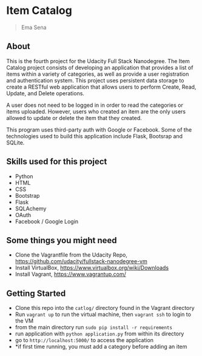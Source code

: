 # Item Catalog

> Ema Sena

## About

This is the fourth project for the Udacity Full Stack Nanodegree. The Item Catalog project consists of developing an application that provides a list of items within a variety of categories, as well as provide a user registration and authentication system. This project uses persistent data storage to create a RESTful web application that allows users to perform Create, Read, Update, and Delete operations.

A user does not need to be logged in in order to read the categories or items uploaded. However, users who created an item are the only users allowed to update or delete the item that they created.

This program uses third-party auth with Google or Facebook. Some of the technologies used to build this application include Flask, Bootsrap and SQLite.


## Skills used for this project
- Python
- HTML
- CSS
- Bootstrap
- Flask
- SQLAchemy
- OAuth
- Facebook / Google Login

## Some things you might need
- Clone the Vagrantfile from the Udacity Repo, https://github.com/udacity/fullstack-nanodegree-vm
- Install VirtualBox, https://www.virtualbox.org/wiki/Downloads
- Install Vagrant, https://www.vagrantup.com/

## Getting Started
- Clone this repo into the `catlog/` directory found in the Vagrant directory
- Run `vagrant up` to run the virtual machine, then `vagrant ssh` to login to the VM
- from the main directory run `sudo pip install -r requirements`
- run application with `python application.py` from within its directory
- go to `http://localhost:5000/` to access the application
- *if first time running, you must add a category before adding an item

